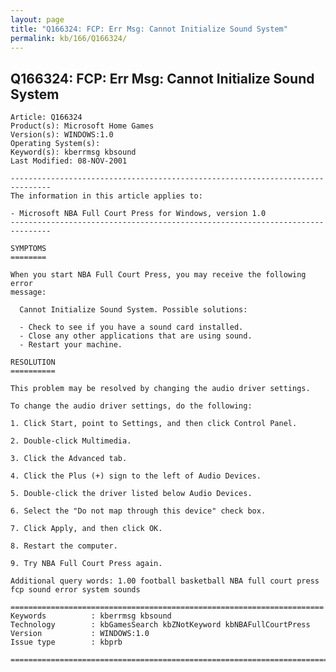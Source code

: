 ```yaml
---
layout: page
title: "Q166324: FCP: Err Msg: Cannot Initialize Sound System"
permalink: kb/166/Q166324/
---
```


## Q166324: FCP: Err Msg: Cannot Initialize Sound System

	Article: Q166324
	Product(s): Microsoft Home Games
	Version(s): WINDOWS:1.0
	Operating System(s): 
	Keyword(s): kberrmsg kbsound
	Last Modified: 08-NOV-2001
	
	-------------------------------------------------------------------------------
	The information in this article applies to:
	
	- Microsoft NBA Full Court Press for Windows, version 1.0 
	-------------------------------------------------------------------------------
	
	SYMPTOMS
	========
	
	When you start NBA Full Court Press, you may receive the following error
	message:
	
	  Cannot Initialize Sound System. Possible solutions:
	
	  - Check to see if you have a sound card installed.
	  - Close any other applications that are using sound.
	  - Restart your machine.
	
	RESOLUTION
	==========
	
	This problem may be resolved by changing the audio driver settings.
	
	To change the audio driver settings, do the following:
	
	1. Click Start, point to Settings, and then click Control Panel.
	
	2. Double-click Multimedia.
	
	3. Click the Advanced tab.
	
	4. Click the Plus (+) sign to the left of Audio Devices.
	
	5. Double-click the driver listed below Audio Devices.
	
	6. Select the "Do not map through this device" check box.
	
	7. Click Apply, and then click OK.
	
	8. Restart the computer.
	
	9. Try NBA Full Court Press again.
	
	Additional query words: 1.00 football basketball NBA full court press fcp sound error system sounds
	
	======================================================================
	Keywords          : kberrmsg kbsound 
	Technology        : kbGamesSearch kbZNotKeyword kbNBAFullCourtPress
	Version           : WINDOWS:1.0
	Issue type        : kbprb
	
	=============================================================================
	
